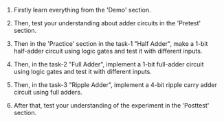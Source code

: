 1. Firstly learn everything from the 'Demo' section.

2. Then, test your understanding about adder circuits in the 'Pretest' section.

3. Then in the 'Practice' section in the task-1 "Half Adder", make a 1-bit half-adder circuit using logic gates and test it with different inputs.

4. Then, in the task-2 "Full Adder", implement a 1-bit full-adder circuit using logic gates and test it with different inputs.

5. Then, in the task-3 "Ripple Adder", implement a 4-bit ripple carry adder circuit using full adders.

6. After that, test your understanding of the experiment in the 'Posttest' section.

